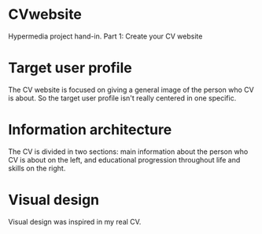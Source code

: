 # CVwebsite
Hypermedia project hand-in. Part 1: Create your CV website

# Target user profile
The CV website is focused on giving a general image of the person who CV is about. So the target user profile isn't really centered in one specific.

# Information architecture
The CV is divided in two sections: main information about the person who CV is about on the left, and educational progression throughout life and skills on the right.

# Visual design
Visual design was inspired in my real CV.

